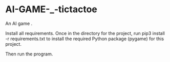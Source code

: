 # AI-GAME-_-tictactoe
An AI game .

Install all requirements.
Once in the directory for the project, run pip3 install -r requirements.txt to install the required Python package (pygame) for this project.

Then run the program. 
